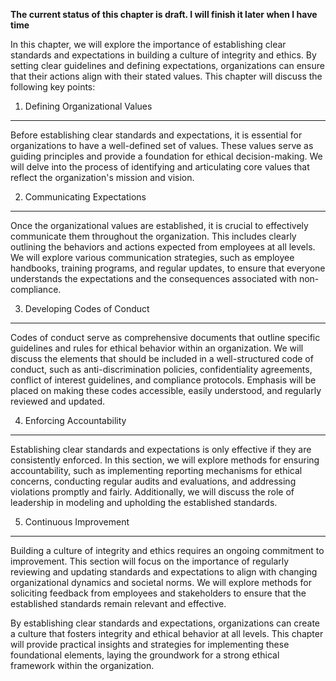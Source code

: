 **The current status of this chapter is draft. I will finish it later when I have time**

In this chapter, we will explore the importance of establishing clear standards and expectations in building a culture of integrity and ethics. By setting clear guidelines and defining expectations, organizations can ensure that their actions align with their stated values. This chapter will discuss the following key points:

1. Defining Organizational Values
---------------------------------

Before establishing clear standards and expectations, it is essential for organizations to have a well-defined set of values. These values serve as guiding principles and provide a foundation for ethical decision-making. We will delve into the process of identifying and articulating core values that reflect the organization's mission and vision.

2. Communicating Expectations
-----------------------------

Once the organizational values are established, it is crucial to effectively communicate them throughout the organization. This includes clearly outlining the behaviors and actions expected from employees at all levels. We will explore various communication strategies, such as employee handbooks, training programs, and regular updates, to ensure that everyone understands the expectations and the consequences associated with non-compliance.

3. Developing Codes of Conduct
------------------------------

Codes of conduct serve as comprehensive documents that outline specific guidelines and rules for ethical behavior within an organization. We will discuss the elements that should be included in a well-structured code of conduct, such as anti-discrimination policies, confidentiality agreements, conflict of interest guidelines, and compliance protocols. Emphasis will be placed on making these codes accessible, easily understood, and regularly reviewed and updated.

4. Enforcing Accountability
---------------------------

Establishing clear standards and expectations is only effective if they are consistently enforced. In this section, we will explore methods for ensuring accountability, such as implementing reporting mechanisms for ethical concerns, conducting regular audits and evaluations, and addressing violations promptly and fairly. Additionally, we will discuss the role of leadership in modeling and upholding the established standards.

5. Continuous Improvement
-------------------------

Building a culture of integrity and ethics requires an ongoing commitment to improvement. This section will focus on the importance of regularly reviewing and updating standards and expectations to align with changing organizational dynamics and societal norms. We will explore methods for soliciting feedback from employees and stakeholders to ensure that the established standards remain relevant and effective.

By establishing clear standards and expectations, organizations can create a culture that fosters integrity and ethical behavior at all levels. This chapter will provide practical insights and strategies for implementing these foundational elements, laying the groundwork for a strong ethical framework within the organization.
